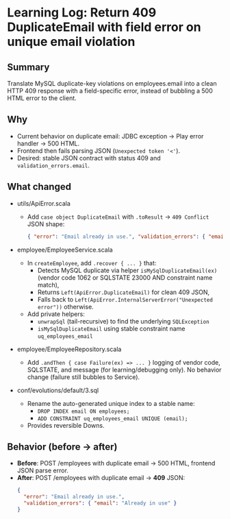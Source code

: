 # Learning Log: Return 409 DuplicateEmail with field error on unique email violation
## Summary
Translate MySQL duplicate-key violations on employees.email into a clean
HTTP 409 response with a field-specific error, instead of bubbling a 500 HTML
error to the client.

## Why
- Current behavior on duplicate email: JDBC exception → Play error handler → 500 HTML.
- Frontend then fails parsing JSON (`Unexpected token '<'`).
- Desired: stable JSON contract with status 409 and `validation_errors.email`.

## What changed
- utils/ApiError.scala
  - Add `case object DuplicateEmail` with `.toResult` → `409 Conflict`
    JSON shape:
    ```json
    { "error": "Email already in use.", "validation_errors": { "email": "Already in use" } }
    ```

- employee/EmployeeService.scala
  - In `createEmployee`, add `.recover { ... }` that:
    - Detects MySQL duplicate via helper `isMySqlDuplicateEmail(ex)`
      (vendor code 1062 or SQLSTATE 23000 AND constraint name match),
    - Returns `Left(ApiError.DuplicateEmail)` for clean 409 JSON,
    - Falls back to `Left(ApiError.InternalServerError("Unexpected error"))` otherwise.
  - Add private helpers:
    - `unwrapSql` (tail-recursive) to find the underlying `SQLException`
    - `isMySqlDuplicateEmail` using stable constraint name `uq_employees_email`

- employee/EmployeeRepository.scala
  - Add `.andThen { case Failure(ex) => ... }` logging of vendor code,
    SQLSTATE, and message (for learning/debugging only). No behavior change
    (failure still bubbles to Service).

- conf/evolutions/default/3.sql
  - Rename the auto-generated unique index to a stable name:
    - `DROP INDEX email ON employees;`
    - `ADD CONSTRAINT uq_employees_email UNIQUE (email);`
  - Provides reversible Downs.

## Behavior (before → after)
- **Before**: POST /employees with duplicate email → 500 HTML, frontend JSON parse error.
- **After**:  POST /employees with duplicate email → **409** JSON:
  ```json
  {
    "error": "Email already in use.",
    "validation_errors": { "email": "Already in use" }
  }
